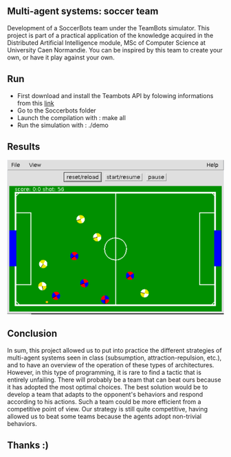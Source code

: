 ## Multi-agent systems: soccer team
Development of a SoccerBots team under the TeamBots simulator. This project is part of a practical application of the knowledge acquired in the Distributed Artificial Intelligence module, MSc of Computer Science at University Caen Normandie.
You can be inspired by this team to create your own, or have it play against your own.

## Run
- First download and install the Teambots API by folowing informations from this [link](https://www.cs.cmu.edu/~trb/TeamBots/#APPLICATIONS)
- Go to the Soccerbots folder
- Launch the compilation with : make all
- Run the simulation with : ./demo

## Results
![](https://github.com/thiouneEtu/soccer_bots_ia/blob/main/resultImg.PNG)

## Conclusion
In sum, this project allowed us to put into practice the different strategies of multi-agent systems seen in class (subsumption, attraction-repulsion, etc.), and to have an overview of the operation of these types of architectures. However, in this type of programming, it is rare to find a tactic that is entirely unfailing. There will probably be a team that can beat ours because it has adopted the most optimal choices. The best solution would be to develop a team that adapts to the opponent's behaviors and respond according to his actions. Such a team could be more efficient from a competitive point of view. Our strategy is still quite competitive, having allowed us to beat some teams because the agents adopt non-trivial behaviors.

## Thanks :)
